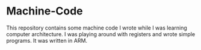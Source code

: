 # Machine-Code
This repository contains some machine code I wrote while I was learning computer architecture. I was playing around with registers and wrote simple programs. It was written in ARM.
